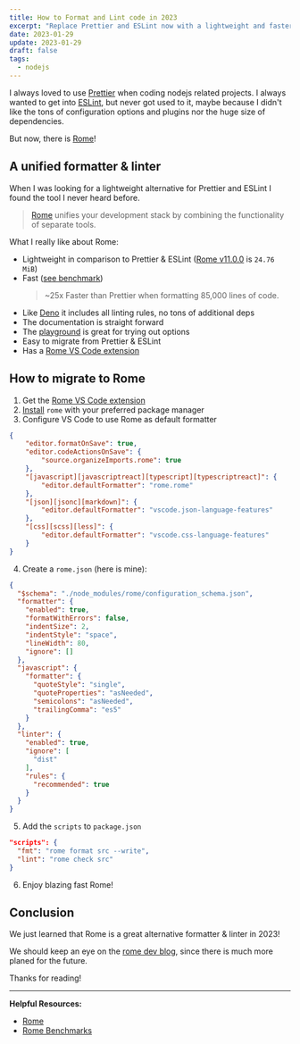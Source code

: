 ```yaml
---
title: How to Format and Lint code in 2023
excerpt: "Replace Prettier and ESLint now with a lightweight and faster alternative: Rome"
date: 2023-01-29
update: 2023-01-29
draft: false
tags:
  - nodejs
---
```


I always loved to use [Prettier](https://prettier.io/) when coding nodejs
related projects. I always wanted to get into [ESLint](https://eslint.org/), but
never got used to it, maybe because I didn't like the tons of configuration
options and plugins nor the huge size of dependencies.

But now, there is [Rome](https://rome.tools/)!

## A unified formatter & linter

When I was looking for a lightweight alternative for Prettier and ESLint I found
the tool I never heard before.

> [Rome](https://rome.tools/) unifies your development stack by combining the
> functionality of separate tools.

What I really like about Rome:

- Lightweight in comparison to Prettier & ESLint
  ([Rome v11.0.0](https://arve0.github.io/npm-download-size/#rome) is
  `24.76 MiB`)
- Fast
  ([see benchmark](https://github.com/rome/tools/blob/main/benchmark/README.md))
  > ~25x Faster than Prettier when formatting 85,000 lines of code.
- Like [Deno](https://deno.land/) it includes all linting rules, no tons of
  additional deps
- The documentation is straight forward
- The [playground](https://docs.rome.tools/playground/) is great for trying out
  options
- Easy to migrate from Prettier & ESLint
- Has a
  [Rome VS Code extension](https://marketplace.visualstudio.com/items?itemName=rome.rome)

## How to migrate to Rome

1. Get the
   [Rome VS Code extension](https://marketplace.visualstudio.com/items?itemName=rome.rome)
2. [Install](https://docs.rome.tools/guides/getting-started/#installation)
   `rome` with your preferred package manager
3. Configure VS Code to use Rome as default formatter

```json:.vscode/settings.json
{
	"editor.formatOnSave": true,
	"editor.codeActionsOnSave": {
		"source.organizeImports.rome": true
	},
	"[javascript][javascriptreact][typescript][typescriptreact]": {
		"editor.defaultFormatter": "rome.rome"
	},
	"[json][jsonc][markdown]": {
		"editor.defaultFormatter": "vscode.json-language-features"
	},
	"[css][scss][less]": {
		"editor.defaultFormatter": "vscode.css-language-features"
	}
}
```

4. Create a `rome.json` (here is mine):

```json:rome.json
{
  "$schema": "./node_modules/rome/configuration_schema.json",
  "formatter": {
    "enabled": true,
    "formatWithErrors": false,
    "indentSize": 2,
    "indentStyle": "space",
    "lineWidth": 80,
    "ignore": []
  },
  "javascript": {
    "formatter": {
      "quoteStyle": "single",
      "quoteProperties": "asNeeded",
      "semicolons": "asNeeded",
      "trailingComma": "es5"
    }
  },
  "linter": {
    "enabled": true,
    "ignore": [
      "dist"
    ],
    "rules": {
      "recommended": true
    }
  }
}
```

5. Add the `scripts` to `package.json`

```json
"scripts": {
  "fmt": "rome format src --write",
  "lint": "rome check src"
}
```

6. Enjoy blazing fast Rome!

## Conclusion

We just learned that Rome is a great alternative formatter & linter in 2023!

We should keep an eye on the [rome dev blog](https://rome.tools/blog/), since
there is much more planed for the future.

Thanks for reading!

---

**Helpful Resources:**

- [Rome](https://rome.tools/)
- [Rome Benchmarks](https://github.com/rome/tools/blob/main/benchmark/README.md)

